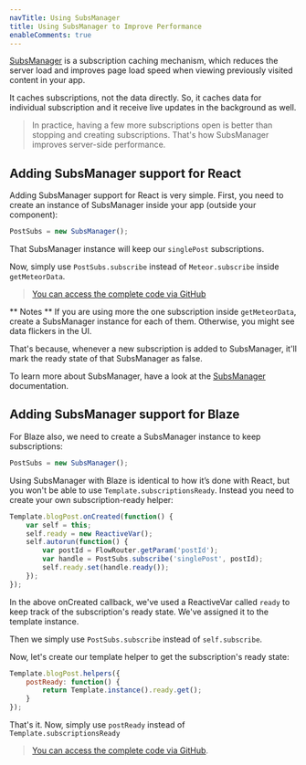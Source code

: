 ```yaml
---
navTitle: Using SubsManager
title: Using SubsManager to Improve Performance
enableComments: true
---
```


[SubsManager](https://github.com/meteorhacks/subs-manager) is a subscription caching mechanism, which reduces the server load and improves page load speed when viewing previously visited content in your app.

It caches subscriptions, not the data directly. So, it caches data for individual subscription and it receive live updates in the background as well.

> In practice, having a few more subscriptions open is better than stopping and creating subscriptions. That's how SubsManager improves server-side performance.

## Adding SubsManager support for React

Adding SubsManager support for React is very simple. First, you need to create an instance of SubsManager inside your app (outside your component):

~~~js
PostSubs = new SubsManager();
~~~

That SubsManager instance will keep our `singlePost` subscriptions.

Now, simply use `PostSubs.subscribe` instead of `Meteor.subscribe` inside `getMeteorData`.

> [You can access the complete code via GitHub](https://github.com/flow-examples/flow-router-guide-example/tree/with-react-subsmanager)

** Notes **
If you are using more the one subscription inside `getMeteorData`, create a SubsManager instance for each of them. Otherwise, you might see data flickers in the UI.

That's because, whenever a new subscription is added to SubsManager, it'll mark the ready state of that SubsManager as false.

To learn more about SubsManager, have a look at the [SubsManager](https://github.com/meteorhacks/subs-manager) documentation.

## Adding SubsManager support for Blaze

For Blaze also, we need to create a SubsManager instance to keep subscriptions:

~~~js
PostSubs = new SubsManager();
~~~

Using SubsManager with Blaze is identical to how it’s done with React, but you won't be able to use `Template.subscriptionsReady`. Instead you need to create your own subscription-ready helper:

~~~js
Template.blogPost.onCreated(function() {
    var self = this;
    self.ready = new ReactiveVar();
    self.autorun(function() {
        var postId = FlowRouter.getParam('postId');
        var handle = PostSubs.subscribe('singlePost', postId);
        self.ready.set(handle.ready());
    });
});
~~~

In the above onCreated callback, we've used a ReactiveVar called `ready` to keep track of the subscription's ready state. We've assigned it to the template instance.

Then we simply use `PostSubs.subscribe` instead of `self.subscribe`.

Now, let's create our template helper to get the subscription's ready state:

~~~js
Template.blogPost.helpers({
    postReady: function() {
        return Template.instance().ready.get();
    }
});
~~~

That's it. Now, simply use `postReady` instead of `Template.subscriptionsReady`

> [You can access the complete code via GitHub](https://github.com/flow-examples/flow-router-guide-example/tree/with-blaze-subsmanager).

